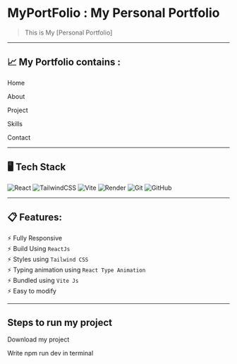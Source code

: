 # MyPortFolio : My Personal Portfolio

> This is My [Personal Portfolio]

---

<h2 align="left">&#x1f4c8; My Portfolio contains :</h2>
<p>Home</p>
<p>About</p>
<p>Project</p>
<p>Skills</p>
<p>Contact</p>

---

<h2 align="left"> 🖥️ Tech Stack</h2>
<p>

![React](https://img.shields.io/badge/react-%2320232a.svg?style=plastic&logo=react&logoColor=%2361DAFB)
![TailwindCSS](https://img.shields.io/badge/tailwindcss-%2338B2AC.svg?style=plastic&logo=tailwind-css&logoColor=white)
![Vite](https://img.shields.io/badge/vite-%23646CFF.svg?style=plastic&logo=vite&logoColor=white)
![Render](https://img.shields.io/badge/Render-%46E3B7.svg?style=plastic&logo=render&logoColor=white)
![Git](https://img.shields.io/badge/git-%23F05033.svg?style=plastic&logo=git&logoColor=white)
![GitHub](https://img.shields.io/badge/github-%23121011.svg?style=plastic&logo=github&logoColor=white)

</p>

---

<h2 align="left">📋 Features:</h2>

⚡️ Fully Responsive\
⚡️ Build Using `ReactJs`\
⚡️ Styles using `Tailwind CSS`\
⚡️ Typing animation using `React Type Animation`\
⚡️ Bundled using `Vite Js`\
⚡️ Easy to modify



---

<h2>Steps to run my project</h2>
<p>Download my project</p>
<p>Write npm run dev in terminal</p>




